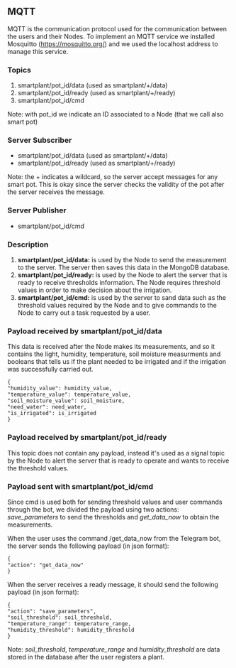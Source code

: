 ## MQTT
MQTT is the communication protocol used for the communication between the users and their Nodes. 
To implement an MQTT service we installed Mosquitto (https://mosquitto.org/) and we used the localhost address to manage this service.

### Topics
1) smartplant/pot_id/data (used as smartplant/+/data)  
2) smartplant/pot_id/ready (used as smartplant/+/ready)  
3) smartplant/pot_id/cmd  

Note: with pot_id we indicate an ID associated to a Node (that we call also smart pot)

### Server Subscriber
- smartplant/pot_id/data (used as smartplant/+/data)  
- smartplant/pot_id/ready (used as smartplant/+/ready)  

Note: the + indicates a wildcard, so the server accept messages for any smart pot. 
This is okay since the server checks the validity of the pot after the server receives the message.

### Server Publisher
- smartplant/pot_id/cmd

### Description
1) **smartplant/pot_id/data:** is used by the Node to send the measurement to the server. 
The server then saves this data in the MongoDB database.
2) **smartplant/pot_id/ready:** is used by the Node to alert the server that is ready to receive thresholds information.
The Node requires threshold values in order to make decision about the irrigation.
3) **smartplant/pot_id/cmd:** is used by the server to sand data such as the threshold values required by the Node 
and to give commands to the Node to carry out a task requested by a user.

### Payload received by smartplant/pot_id/data
This data is received after the Node makes its measurements, and so it contains the light, humidity, temperature, 
soil moisture measurments and booleans that tells us if the plant needed to be irrigated and if the irrigation 
was successfully carried out.
```plaintext
{
"humidity_value": humidity_value,
"temperature_value": temperature_value,
"soil_moisture_value": soil_moisture,
"need_water": need_water, 
"is_irrigated": is_irrigated
}
```

### Payload received by smartplant/pot_id/ready
This topic does not contain any payload, instead it's used as a signal topic by the Node to alert the server that is ready to operate
and wants to receive the threshold values.

### Payload sent with smartplant/pot_id/cmd
Since cmd is used both for sending threshold values and user commands through the bot, we divided the payload using two actions:
*save_parameters* to send the thresholds and *get_data_now* to obtain the measurements.

When the user uses the command /get_data_now from the Telegram bot, the server sends the following payload (in json format):  
```
{
"action": "get_data_now"
}
```

When the server receives a ready message, it should send the following payload (in json format):  
```plaintext
{  
"action": "save_parameters",
"soil_threshold": soil_threshold,  
"temperature_range": temperature_range,  
"humidity_threshold": humidity_threshold  
}
```
Note: *soil_threshold*, *temperature_range* and *humidity_threshold* are data stored in the database after the user 
registers a plant.
